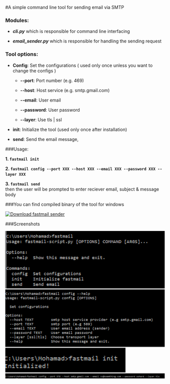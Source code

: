 #A simple command line tool for sending email via SMTP

### Modules:

  *  **_cli.py_**  which is responsible for command line interfacing
  
  *  **_email_sender.py_** which is responsible for handling the sending request
 
 
### Tool options:
  * **Config**: Set the configurations ( used only once unless you want to change the configs )
    * **--port**: Port number (e.g. 469)

    * **--host**: Host service (e.g. smtp.gmail.com)

    * **--email**: User email

    * **--password**: User password

    * **--layer**: Use tls | ssl 
  
  * **init**: Initialize the tool (used only once after installation)
  
  * **send**: Send the email message,
  
 
 
###Usage:
  
  **1. ```fastmail init```**
  
  **2. ```fastmail config --port XXX --host XXX --email XXX --password XXX --layer XXX```**
  
  **3. ```fastmail send```**    
  then the user will be prompted to enter reciever email, subject & message body
  
  

###You can find compiled binary of the tool for windows

  <a href="https://sourceforge.net/projects/fastmail-sender/files/latest/download" rel="nofollow"><img alt="Download fastmail sender" src="https://a.fsdn.com/con/app/sf-download-button"></a>

###Screenshots

![image1](1.png)
![image2](2.png)
![image3](3.png)
![image4](4.png)
